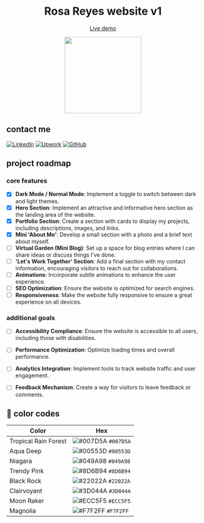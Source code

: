 <p align="center">
    <h1 align="center">Rosa Reyes website v1</h1>
    <a href="https://rosa-reyes-web.vercel.app/"><p align="center">Live demo</p></a>
</p>
<div align="center">
  <img align="center" src='https://github.com/rosareyes/rosa-reyes-web/assets/63470281/cd222b62-5452-44bb-a183-264858b573b0' height='200px'>
</div>

## contact me
[![LinkedIn](https://img.shields.io/badge/linkedin-%230077B5.svg?style=for-the-badge&logo=linkedin&logoColor=white)](https://www.linkedin.com/in/rosaareyesc/)
[![Upwork](https://img.shields.io/badge/UpWork-6FDA44?style=for-the-badge&logo=Upwork&logoColor=white)](https://www.upwork.com/freelancers/~01bcf3b51bb38b47a8)
[![GitHub](https://img.shields.io/badge/github-%23121011.svg?style=for-the-badge&logo=github&logoColor=white)](https://github.com/rosareyes)

## project roadmap

### core features

- [X] **Dark Mode / Normal Mode**: Implement a toggle to switch between dark and light themes.
- [X] **Hero Section**: Implement an attractive and informative hero section as the landing area of the website.
- [X] **Portfolio Section**: Create a section with cards to display my projects, including descriptions, images, and links.
- [X] **Mini 'About Me'**: Develop a small section with a photo and a brief text about myself.
- [ ] **Virtual Garden (Mini Blog)**: Set up a space for blog entries where I can share ideas or discuss things I've done.
- [ ] **'Let's Work Together' Section**: Add a final section with my contact information, encouraging visitors to reach out for collaborations.
- [ ] **Animations**: Incorporate subtle animations to enhance the user experience.
- [ ] **SEO Optimization**: Ensure the website is optimized for search engines.
- [ ] **Responsiveness**: Make the website fully responsive to ensure a great experience on all devices.

### additional goals

- [ ] **Accessibility Compliance**: Ensure the website is accessible to all users, including those with disabilities.
- [ ] **Performance Optimization**: Optimize loading times and overall performance.
- [ ] **Analytics Integration**: Implement tools to track website traffic and user engagement.
- [ ] **Feedback Mechanism**: Create a way for visitors to leave feedback or comments.


## 🎨 color codes

| Color          | Hex                                                                |
| -------------- | ------------------------------------------------------------------ |
| Tropical Rain Forest           | ![#007D5A](https://via.placeholder.com/10/007D5A?text=+) `#007D5A` |
| Aqua Deep      | ![#00553D](https://via.placeholder.com/10/00553D?text=+) `#00553D` |
| Niagara  | ![#049A98](https://via.placeholder.com/10/049A98?text=+) `#049A98` |
| Trendy Pink          | ![#8D6B94](https://via.placeholder.com/10/8D6B94?text=+) `#8D6B94` |
| Black Rock    | ![#22022A](https://via.placeholder.com/10/22022A?text=+) `#22022A` |
| Clairvoyant | ![#3D044A](https://via.placeholder.com/10/3D044A?text=+) `#3D044A` |
| Moon Raker          | ![#ECC5F5](https://via.placeholder.com/10/ECC5F5?text=+) `#ECC5F5` |
| Magnolia          | ![#F7F2FF](https://via.placeholder.com/10/F7F2FF?text=+) `#F7F2FF` |
